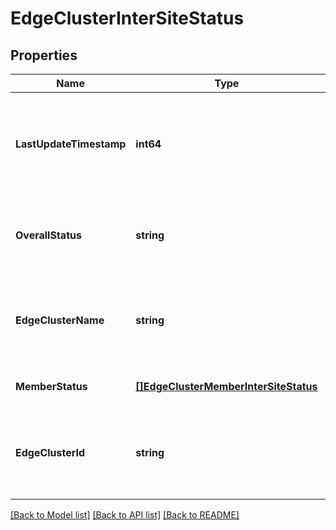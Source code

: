 # EdgeClusterInterSiteStatus

## Properties
Name | Type | Description | Notes
------------ | ------------- | ------------- | -------------
**LastUpdateTimestamp** | **int64** | Timestamp when the edge cluster inter-site status was last updated.  | [optional] [default to null]
**OverallStatus** | **string** | Overall status of all edge nodes IBGP status in the edge cluster.  | [optional] [default to null]
**EdgeClusterName** | **string** | Name of the edge cluster whose status is being reported. | [optional] [default to null]
**MemberStatus** | [**[]EdgeClusterMemberInterSiteStatus**](EdgeClusterMemberInterSiteStatus.md) | Per edge node inter-site status. | [optional] [default to null]
**EdgeClusterId** | **string** | Id of the edge cluster whose status is being reported. | [optional] [default to null]

[[Back to Model list]](../README.md#documentation-for-models) [[Back to API list]](../README.md#documentation-for-api-endpoints) [[Back to README]](../README.md)

